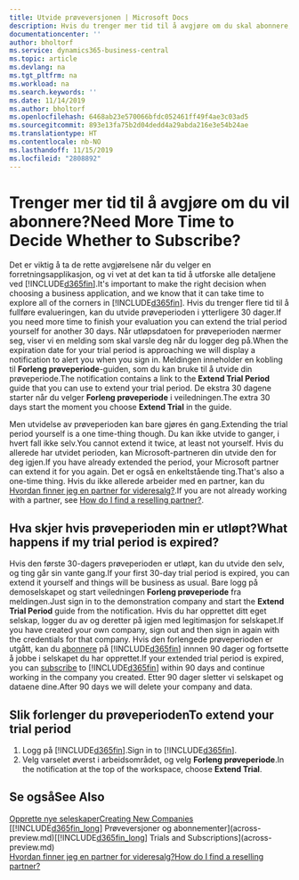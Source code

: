 ```yaml
---
title: Utvide prøveversjonen | Microsoft Docs
description: Hvis du trenger mer tid til å avgjøre om du skal abonnere, kan du utvide prøveversjonen.
documentationcenter: ''
author: bholtorf
ms.service: dynamics365-business-central
ms.topic: article
ms.devlang: na
ms.tgt_pltfrm: na
ms.workload: na
ms.search.keywords: ''
ms.date: 11/14/2019
ms.author: bholtorf
ms.openlocfilehash: 6468ab23e570066bfdc052461ff49f4ae3c03ad5
ms.sourcegitcommit: 893e13fa75b2d04dedd4a29abda216e3e54b24ae
ms.translationtype: HT
ms.contentlocale: nb-NO
ms.lasthandoff: 11/15/2019
ms.locfileid: "2808892"
---
```

# <a name="need-more-time-to-decide-whether-to-subscribe"></a><span data-ttu-id="e0e04-103">Trenger mer tid til å avgjøre om du vil abonnere?</span><span class="sxs-lookup"><span data-stu-id="e0e04-103">Need More Time to Decide Whether to Subscribe?</span></span>
<span data-ttu-id="e0e04-104">Det er viktig å ta de rette avgjørelsene når du velger en forretningsapplikasjon, og vi vet at det kan ta tid å utforske alle detaljene ved [!INCLUDE[d365fin](includes/d365fin_md.md)].</span><span class="sxs-lookup"><span data-stu-id="e0e04-104">It's important to make the right decision when choosing a business application, and we know that it can take time to explore all of the corners in [!INCLUDE[d365fin](includes/d365fin_md.md)].</span></span> <span data-ttu-id="e0e04-105">Hvis du trenger flere tid til å fullføre evalueringen, kan du utvide prøveperioden i ytterligere 30 dager.</span><span class="sxs-lookup"><span data-stu-id="e0e04-105">If you need more time to finish your evaluation you can extend the trial period yourself for another 30 days.</span></span> <span data-ttu-id="e0e04-106">Når utløpsdatoen for prøveperioden nærmer seg, viser vi en melding som skal varsle deg når du logger deg på.</span><span class="sxs-lookup"><span data-stu-id="e0e04-106">When the expiration date for your trial period is approaching we will display a notification to alert you when you sign in.</span></span> <span data-ttu-id="e0e04-107">Meldingen inneholder en kobling til **Forleng prøveperiode**-guiden, som du kan bruke til å utvide din prøveperiode.</span><span class="sxs-lookup"><span data-stu-id="e0e04-107">The notification contains a link to the **Extend Trial Period** guide that you can use to extend your trial period.</span></span> <span data-ttu-id="e0e04-108">De ekstra 30 dagene starter når du velger **Forleng prøveperiode** i veiledningen.</span><span class="sxs-lookup"><span data-stu-id="e0e04-108">The extra 30 days start the moment you choose **Extend Trial** in the guide.</span></span>

<span data-ttu-id="e0e04-109">Men utvidelse av prøveperioden kan bare gjøres én gang.</span><span class="sxs-lookup"><span data-stu-id="e0e04-109">Extending the trial period yourself is a one time-thing though.</span></span> <span data-ttu-id="e0e04-110">Du kan ikke utvide to ganger, i hvert fall ikke selv.</span><span class="sxs-lookup"><span data-stu-id="e0e04-110">You cannot extend it twice, at least not yourself.</span></span> <span data-ttu-id="e0e04-111">Hvis du allerede har utvidet perioden, kan Microsoft-partneren din utvide den for deg igjen.</span><span class="sxs-lookup"><span data-stu-id="e0e04-111">If you have already extended the period, your Microsoft partner can extend it for you again.</span></span> <span data-ttu-id="e0e04-112">Det er også en enkeltstående ting.</span><span class="sxs-lookup"><span data-stu-id="e0e04-112">That's also a one-time thing.</span></span> <span data-ttu-id="e0e04-113">Hvis du ikke allerede arbeider med en partner, kan du [Hvordan finner jeg en partner for videresalg?](across-faq.md#findpartner).</span><span class="sxs-lookup"><span data-stu-id="e0e04-113">If you are not already working with a partner, see [How do I find a reselling partner?](across-faq.md#findpartner).</span></span>

## <a name="what-happens-if-my-trial-period-is-expired"></a><span data-ttu-id="e0e04-114">Hva skjer hvis prøveperioden min er utløpt?</span><span class="sxs-lookup"><span data-stu-id="e0e04-114">What happens if my trial period is expired?</span></span>
<span data-ttu-id="e0e04-115">Hvis den første 30-dagers prøveperioden er utløpt, kan du utvide den selv, og ting går sin vante gang.</span><span class="sxs-lookup"><span data-stu-id="e0e04-115">If your first 30-day trial period is expired, you can extend it yourself and things will be business as usual.</span></span> <span data-ttu-id="e0e04-116">Bare logg på demoselskapet og start veiledningen **Forleng prøveperiode** fra meldingen.</span><span class="sxs-lookup"><span data-stu-id="e0e04-116">Just sign in to the demonstration company and start the **Extend Trial Period** guide from the notification.</span></span> <span data-ttu-id="e0e04-117">Hvis du har opprettet ditt eget selskap, logger du av og deretter på igjen med legitimasjon for selskapet.</span><span class="sxs-lookup"><span data-stu-id="e0e04-117">If you have created your own company, sign out and then sign in again with the credentials for that company.</span></span> <span data-ttu-id="e0e04-118">Hvis den forlengede prøveperioden er utgått, kan du [abonnere](https://go.microsoft.com/fwlink/?linkid=828659) på [!INCLUDE[d365fin](includes/d365fin_md.md)] innnen 90 dager og fortsette å jobbe i selskapet du har opprettet.</span><span class="sxs-lookup"><span data-stu-id="e0e04-118">If your extended trial period is expired, you can [subscribe](https://go.microsoft.com/fwlink/?linkid=828659) to [!INCLUDE[d365fin](includes/d365fin_md.md)] within 90 days and continue working in the company you created.</span></span> <span data-ttu-id="e0e04-119">Etter 90 dager sletter vi selskapet og dataene dine.</span><span class="sxs-lookup"><span data-stu-id="e0e04-119">After 90 days we will delete your company and data.</span></span> 

## <a name="to-extend-your-trial-period"></a><span data-ttu-id="e0e04-120">Slik forlenger du prøveperioden</span><span class="sxs-lookup"><span data-stu-id="e0e04-120">To extend your trial period</span></span>
1. <span data-ttu-id="e0e04-121">Logg på [!INCLUDE[d365fin](includes/d365fin_md.md)].</span><span class="sxs-lookup"><span data-stu-id="e0e04-121">Sign in to [!INCLUDE[d365fin](includes/d365fin_md.md)].</span></span>
2. <span data-ttu-id="e0e04-122">Velg varselet øverst i arbeidsområdet, og velg **Forleng prøveperiode**.</span><span class="sxs-lookup"><span data-stu-id="e0e04-122">In the notification at the top of the workspace, choose **Extend Trial**.</span></span>

## <a name="see-also"></a><span data-ttu-id="e0e04-123">Se også</span><span class="sxs-lookup"><span data-stu-id="e0e04-123">See Also</span></span>

[<span data-ttu-id="e0e04-124">Opprette nye seleskaper</span><span class="sxs-lookup"><span data-stu-id="e0e04-124">Creating New Companies</span></span>](about-new-company.md)  
<span data-ttu-id="e0e04-125">[[!INCLUDE[d365fin_long](includes/d365fin_long_md.md)] Prøveversjoner og abonnementer](across-preview.md)</span><span class="sxs-lookup"><span data-stu-id="e0e04-125">[[!INCLUDE[d365fin_long](includes/d365fin_long_md.md)] Trials and Subscriptions](across-preview.md)</span></span>  
[<span data-ttu-id="e0e04-126">Hvordan finner jeg en partner for videresalg?</span><span class="sxs-lookup"><span data-stu-id="e0e04-126">How do I find a reselling partner?</span></span>](across-faq.md#findpartner)  
